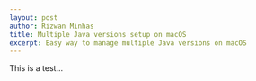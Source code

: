 ```yaml
---
layout: post
author: Rizwan Minhas
title: Multiple Java versions setup on macOS
excerpt: Easy way to manage multiple Java versions on macOS
---
```


This is a test...